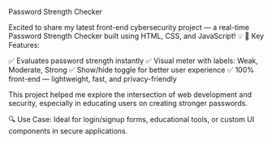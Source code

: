 Password Strength Checker

Excited to share my latest front-end cybersecurity project — a real-time Password Strength Checker built using HTML, CSS, and JavaScript! 💡
🚀 Key Features:

✅ Evaluates password strength instantly
✅ Visual meter with labels: Weak, Moderate, Strong
✅ Show/hide toggle for better user experience
✅ 100% front-end — lightweight, fast, and privacy-friendly

This project helped me explore the intersection of web development and security, especially in educating users on creating stronger passwords.

🔍 Use Case:
Ideal for login/signup forms, educational tools, or custom UI components in secure applications.
